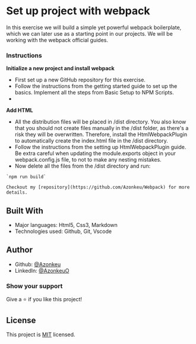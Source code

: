 # Set up project with webpack

In this exercise we will build a simple yet powerful webpack boilerplate, which we can later use as a starting point in our projects. We will be working with the webpack official guides.

### Instructions

**Initialize a new project and install webpack**
   - First set up a new GitHub repository for this exercise.
   - Follow the instructions from the getting started guide to set up the basics. Implement all the steps from Basic Setup to NPM Scripts.
- 
**Add HTML**

   - All the distribution files will be placed in /dist directory. You also know that you should not create files manually in the /dist folder, as there's a risk they will be overwritten. Therefore, install the HtmlWebpackPlugin to automatically create the index.html file in the /dist directory.
   - Follow the instructions from the setting up HtmlWebpackPlugin guide. Be extra careful when updating the module.exports object in your webpack.config.js file, to not to make any nesting mistakes.
   - Now delete all the files from the /dist directory and run:
  
    `npm run build`

    Checkout my [repository](https://github.com/Azonkeu/Webpack) for more details.

 ## Built With

  - Major languages: Html5, Css3, Markdown
  - Technologies used: Github, Git, Vscode
  
 ## Author
  - Github: [@Azonkeu](https://github.com/Azonkeu)
  - LinkedIn: [@AzonkeuO](https://www.linkedin.com/in/azonkeu-ornela-88a14b172/)

 ### Show your support

  Give a ⭐️ if you like this project!

 ## License

 This project is [MIT](https://github.com/Azonkeu/Webpack/blob/main/LICENSE) licensed.